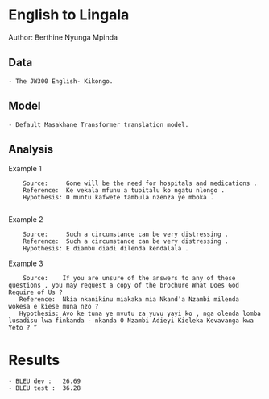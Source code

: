 # English to Lingala

Author: Berthine Nyunga Mpinda

## Data

	- The JW300 English- Kikongo.

## Model

	- Default Masakhane Transformer translation model.
	
## Analysis

Example 1
```ln
    Source:     Gone will be the need for hospitals and medications .
    Reference:  Ke vekala mfunu a tupitalu ko ngatu nlongo .
    Hypothesis: O muntu kafwete tambula nzenza ye mboka .
	
```

Example 2
```ln
    Source:     Such a circumstance can be very distressing .
    Reference:  Such a circumstance can be very distressing .
    Hypothesis: E diambu diadi dilenda kendalala .
```

Example 3
```ln
    Source:    If you are unsure of the answers to any of these questions , you may request a copy of the brochure What Does God Require of Us ?
   Reference:  Nkia nkanikinu miakaka mia Nkand’a Nzambi milenda wokesa e kiese muna nzo ?
   Hypothesis: Avo ke tuna ye mvutu za yuvu yayi ko , nga olenda lomba lusadisu lwa finkanda - nkanda O Nzambi Adieyi Kieleka Kevavanga kwa Yeto ? ”
```
# Results
	- BLEU dev :   26.69
	- BLEU test :  36.28
